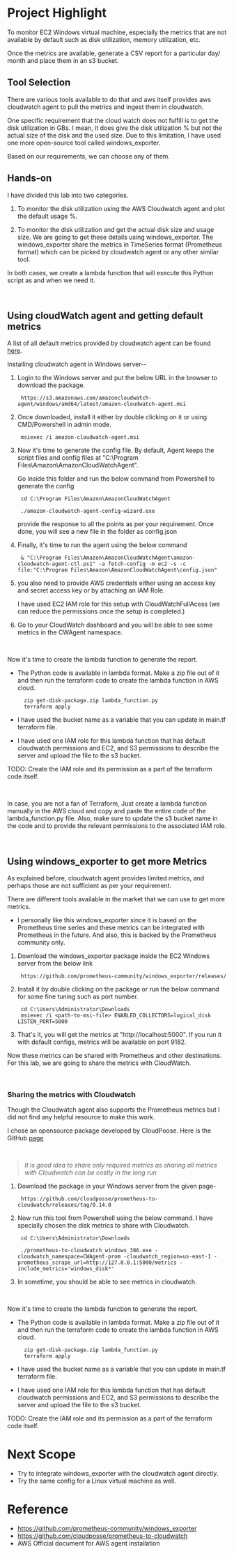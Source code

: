 # Project Highlight


To monitor EC2 Windows virtual machine, especially the metrics that are not available by default such as disk utilization, memory utilization, etc.

Once the metrics are available, generate a CSV report for a particular day/ month and place them in an s3 bucket. 


## Tool Selection

There are various tools available to do that and aws itself provides aws cloudwatch agent to pull the metrics and ingest them in cloudwatch.

One specific requirement that the cloud watch does not fulfill is to get the disk utilization in GBs. I mean, it does give the disk utilization % but not the actual size of the disk and the used size. 
Due to this limitation, I have used one more open-source tool called windows_exporter.


Based on our requirements, we can choose any of them.

##  Hands-on 

I have divided this lab into two categories.

1. To monitor the disk utilization using the AWS Cloudwatch agent and plot the default usage %. 

2. To monitor the disk utilization and get the actual disk size and usage size. We are going to get these details using windows_exporter. The windows_exporter share the metrics in TimeSeries format (Prometheus format) which can be picked by cloudwatch agent or any other similar tool.


In both cases, we create a lambda function that will execute this Python script as and when we need it.


</br>

## Using cloudWatch agent and getting default metrics

A list of all default metrics provided by cloudwatch agent can be found [here](https://docs.aws.amazon.com/AmazonCloudWatch/latest/monitoring/metrics-collected-by-CloudWatch-agent.html). 


Installing cloudwatch agent in Windows server--

1. Login to the Windows server and put the below URL in the browser to download the package. 


        https://s3.amazonaws.com/amazoncloudwatch-agent/windows/amd64/latest/amazon-cloudwatch-agent.msi


2. Once downloaded, install it either by double clicking on it or using CMD/Powershell in admin mode.

        msiexec /i amazon-cloudwatch-agent.msi


3. Now it's time to generate the config file. By default, Agent keeps the script files and config files at "C:\Program Files\Amazon\AmazonCloudWatchAgent". 

    Go inside this folder and run the below command from Powershell to generate the config


        cd C:\Program Files\Amazon\AmazonCloudWatchAgent

        ./amazon-cloudwatch-agent-config-wizard.exe

    provide the response to all the points as per your requirement. Once done, you will see a new file in the folder as config.json



4. Finally, it's time to run the agent using the below command

        & "C:\Program Files\Amazon\AmazonCloudWatchAgent\amazon-cloudwatch-agent-ctl.ps1" -a fetch-config -m ec2 -s -c file:"C:\Program Files\Amazon\AmazonCloudWatchAgent\config.json"


5. you also need to provide AWS credentials either using an access key and secret access key or by attaching an IAM Role.

    I have used EC2 IAM role for this setup with CloudWatchFullAcess (we can reduce the permissions once the setup is completed.) 

6. Go to your CloudWatch dashboard and you will be able to see some metrics in the CWAgent namespace.


</br>

Now it's time to create the lambda function to generate the report.


- The Python code is available in lambda format. Make a zip file out of it and then run the terraform code to create the lambda function in AWS cloud.

        zip get-disk-package.zip lambda_function.py
        terraform apply 

- I have used the bucket name as a variable that you can update in main.tf terraform file.

- I have used one IAM role for this lambda function that has default cloudwatch permissions and EC2, and S3 permissions to describe the server and upload the file to the s3 bucket.

TODO: Create the IAM role and its permission as a part of the terraform code itself. 


</br>


In case, you are not a fan of Terraform, Just create a lambda function manually in the AWS cloud and copy and paste the entire code of the lambda_function.py file. 
Also, make sure to update the s3 bucket name in the code and to provide the relevant permissions to the associated IAM role.  


</br>


## Using windows_exporter to get more Metrics

As explained before, cloudwatch agent provides limited metrics, and perhaps those are not sufficient as per your requirement. 

There are different tools available in the market that we can use to get more metrics. 

- I personally like this windows_exporter since it is based on the Prometheus time series and these metrics can be integrated with Prometheus in the future. And also, this is backed by the Prometheus community only. 


1. Download the windows_exporter package inside the EC2 Windows server from the below link 

        https://github.com/prometheus-community/windows_exporter/releases/


2. Install it by double clicking on the package or run the below command for some fine tuning such as port number.

        cd C:\Users\Administrator\Downloads
        msiexec /i <path-to-msi-file> ENABLED_COLLECTORS=logical_disk LISTEN_PORT=5000


3. That's it, you will get the metrics at  "http://localhost:5000". If you run it with default configs, metrics will be available on port 9182. 


Now these metrics can be shared with Prometheus and other destinations. For this lab, we are going to share the metrics with CloudWatch.

</br>

### Sharing the metrics with Cloudwatch


Though the Cloudwatch agent also supports the Prometheus metrics but I did not find any helpful resource to make this work.

I chose an opensource package developed by CloudPoose. Here is the GitHub [page](https://github.com/cloudposse/prometheus-to-cloudwatch) 

</br>

> *It is good idea to share only required metrics as sharing all metrics with Cloudwatch can be costly in the long run*

1. Download the package in your Windows server from the given page-

        https://github.com/cloudposse/prometheus-to-cloudwatch/releases/tag/0.14.0


2. Now run this tool from Powershell using the below command. I have specially chosen the disk metrics to share with Cloudwatch.

        cd C:\Users\Administrator\Downloads

        ./prometheus-to-cloudwatch_windows_386.exe -cloudwatch_namespace=CWAgent-prom -cloudwatch_region=us-east-1 -prometheus_scrape_url=http://127.0.0.1:5000/metrics -include_metrics='windows_disk*'

3. In sometime, you should be able to see metrics in cloudwatch.


</br>

Now it's time to create the lambda function to generate the report.


- The Python code is available in lambda format. Make a zip file out of it and then run the terraform code to create the lambda function in AWS cloud.

        zip get-disk-package.zip lambda_function.py
        terraform apply 

- I have used the bucket name as a variable that you can update in main.tf terraform file.

- I have used one IAM role for this lambda function that has default cloudwatch permissions and EC2, and S3 permissions to describe the server and upload the file to the s3 bucket.

TODO: Create the IAM role and its permission as a part of the terraform code itself. 


# Next Scope

- Try to integrate windows_exporter with the cloudwatch agent directly.
- Try the same config for a Linux virtual machine as well.


# Reference

- https://github.com/prometheus-community/windows_exporter
- https://github.com/cloudposse/prometheus-to-cloudwatch
- AWS Official document for AWS agent installation


